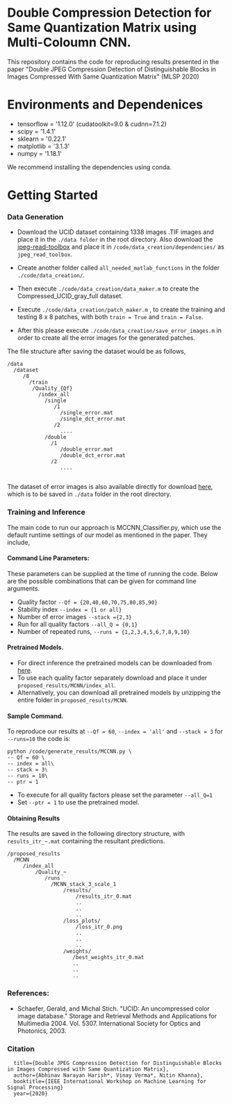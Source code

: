 # Double Compression Detection for Same Quantization Matrix using Multi-Coloumn CNN.

This repository contains the code for reproducing results presented in the paper "Double JPEG Compression Detection of Distinguishable Blocks in Images Compressed With Same Quantization Matrix" (MLSP 2020)

# Environments and Dependenices

+ tensorflow = '1.12.0' (cudatoolkit=9.0 & cudnn=7.1.2)
+ scipy = '1.4.1'
+ sklearn = '0.22.1'
+ matplotlib = '3.1.3'
+ numpy = '1.18.1'

We recommend installing the dependencies using conda. 

# Getting Started
### Data Generation

+ Download the UCID dataset containing 1338 images .TIF images and place it in the `./data folder` in the root directory. Also download the [jpeg-read-toolbox](http://dde.binghamton.edu/download/jpeg_toolbox.zip) and place it in `/code/data_creation/dependencies/` as `jpeg_read_toolbox`. 

+ Create another folder called `all_needed_matlab_functions` in the folder `./code/data_creation/`. 

+ Then execute `./code/data_creation/data_maker.m` to create the Compressed_UCID_gray_full dataset. 

+ Execute  `./code/data_creation/patch_maker.m` , to create the training and testing 8 x 8 patches, with both `train = True` and `train = False`. 

+ After this please execute `./code/data_creation/save_error_images.m` in order to create all the error images for the generated patches. 

The file structure after saving the dataset would be as follows, 

```
/data
  /dataset
     /8
       /train
        /Quality_{Qf}
          /index_all
            /single
               /1
                 /single_error.mat
                 /single_dct_error.mat
               /2
                 ....
            /double
              /1
                 /double_error.mat
                 /double_dct_error.mat
              /2
                 ....
     
```

The dataset of error images is also available directly for download [here](https://drive.google.com/drive/folders/1nGSVn4so7GqcdH_4mHymqveYSWvuNriQ?usp=sharing), which is to be saved in `./data` folder in the root directory. 

### Training and Inference

The main code to run our approach is MCCNN_Classifier.py, which use the default runtime settings of our model as mentioned in the paper. They include, 

#### Command Line Parameters: 

These parameters can be supplied at the time of running the code. Below are the possible combinations that can be given for command line arguments. 

-  Quality factor `--Qf = {20,40,60,70,75,80,85,90}`
-  Stability index  `--index = {1 or all}`
-  Number of error images `--stack ={2,3}`
-  Run for all quality factors `--all_Q = {0,1}`
-  Number of repeated runs, `--runs = {1,2,3,4,5,6,7,8,9,10}`

#### Pretrained Models.

- For direct inference the pretrained models can be downloaded from [here](https://drive.google.com/drive/folders/1bpR2UoW7VyibSNFcQynlm_dnK1ITGGSi?usp=sharing).
- To use each quality factor separately download and place it under `proposed_results/MCNN/index_all`. 
- Alternatively, you can download all pretrained models by unzipping  the entire folder in `proposed_results/MCNN`.


#### Sample Command. 

To reproduce our results at `--Qf = 60`, `--index = 'all'` and `--stack = 3` for `--runs=10` the code is: 
```shell
python /code/generate_results/MCCNN.py \
-- Qf = 60 \
-- index = all\
-- stack = 3\
-- runs = 10\
-- ptr = 1
```
- To execute for all quality factors please set the parameter `--all_Q=1`
- Set `--ptr = 1` to use the pretrained model. 

#### Obtaining Results 

The results are saved in the following directory structure, with `results_itr_~.mat` containing the resultant predictions. 

```
/proposed_results
  /MCNN
     /index_all
         /Quality_~
            /runs
              /MCNN_stack_3_scale_1
                  /results/
                      /results_itr_0.mat
                      ..
                      ..
                      ..
                  /loss_plots/
                      /loss_itr_0.png
                      ..
                      ..
                      ..
                  /weights/
                     /best_weights_itr_0.mat
                     ..
                     ..
                     ..
```

### References: 

- Schaefer, Gerald, and Michal Stich. "UCID: An uncompressed color image database." Storage and Retrieval Methods and Applications for Multimedia 2004. Vol. 5307. International Society for Optics and Photonics, 2003.




### Citation 

```@inproceedings{Harish2020Double,
  title={Double JPEG Compression Detection for Distinguishable Blocks in Images Compressed with Same Quantization Matrix},
  author={Abhinav Narayan Harish*, Vinay Verma*, Nitin Khanna},
  booktitle={IEEE International Workshop on Machine Learning for Signal Processing}
  year={2020}
```
